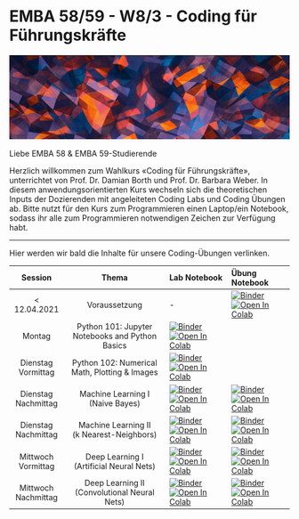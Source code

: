 # EMBA 58/59 - W8/3 - Coding für Führungskräfte 

![Course Banner](banner.png)


Liebe EMBA 58 & EMBA 59-Studierende

Herzlich willkommen zum Wahlkurs «Coding für Führungskräfte», unterrichtet von Prof. Dr. Damian Borth und Prof. Dr. Barbara Weber. In diesem anwendungsorientierten Kurs wechseln sich die theoretischen Inputs der Dozierenden mit angeleiteten Coding Labs und Coding Übungen ab. Bitte nutzt für den Kurs zum Programmieren einen Laptop/ein Notebook, sodass ihr alle zum Programmieren notwendigen Zeichen zur Verfügung habt.

---

Hier werden wir bald die Inhalte für unsere Coding-Übungen verlinken.



| Session                 |  Thema                            |  Lab Notebook                       | Übung Notebook |
|:-----------------------:|:---------------------------------:|:-------------------------------|:-------|
|  < 12.04.2021 | Voraussetzung | - | [![Binder](https://mybinder.org/badge_logo.svg)](https://mybinder.org/v2/gh/HSG-AIML/LabAI-Coding/main?filepath=resources%2Flab_00%2FTest.ipynb)  [![Open In Colab](https://colab.research.google.com/assets/colab-badge.svg)](https://colab.research.google.com/github/HSG-AIML/LabAI-Coding/blob/main/resources/lab_00/Test.ipynb)|
| Montag                  |  Python 101: Jupyter Notebooks and Python Basics               |   [![Binder](https://mybinder.org/badge_logo.svg)](https://mybinder.org/v2/gh/HSG-AIML/LabAI-Coding/main?filepath=resources%2Flab_01%2Flab_01.ipynb)  [![Open In Colab](https://colab.research.google.com/assets/colab-badge.svg)](https://colab.research.google.com/github/HSG-AIML/LabAI-Coding/blob/main/resources/lab_01/lab_01.ipynb)                              |         |
| Dienstag<br/>Vormittag      |  Python 102: Numerical Math, Plotting & Images   | [![Binder](https://mybinder.org/badge_logo.svg)](https://mybinder.org/v2/gh/HSG-AIML/LabAI-Coding/main?filepath=resources%2Flab_02%2Flab_02.ipynb) [![Open In Colab](https://colab.research.google.com/assets/colab-badge.svg)](https://colab.research.google.com/github/HSG-AIML/LabAI-Coding/blob/main/resources/lab_02/lab_02.ipynb)                                |         |
| Dienstag<br/>Nachmittag     |  Machine Learning I<br/>(Naive Bayes)               | [![Binder](https://mybinder.org/badge_logo.svg)](https://mybinder.org/v2/gh/HSG-AIML/LabAI-Coding/main?filepath=resources%2Flab_03%2Flab_03a.ipynb)  [![Open In Colab](https://colab.research.google.com/assets/colab-badge.svg)](https://colab.research.google.com/github/HSG-AIML/LabAI-Coding/blob/main/resources/lab_03/lab_03a.ipynb)  | [![Binder](https://mybinder.org/badge_logo.svg)](https://mybinder.org/v2/gh/HSG-AIML/LabAI-Coding/main?filepath=resources%2Flab_03%2Flab_03a_exercise.ipynb)  [![Open In Colab](https://colab.research.google.com/assets/colab-badge.svg)](https://colab.research.google.com/github/HSG-AIML/LabAI-Coding/blob/main/resources/lab_03/lab_03a_exercise.ipynb)         |
| Dienstag<br/>Nachmittag     |  Machine Learning II<br/>(k Nearest-Neighbors)               | [![Binder](https://mybinder.org/badge_logo.svg)](https://mybinder.org/v2/gh/HSG-AIML/LabAI-Coding/main?filepath=resources%2Flab_03%2Flab_03b.ipynb)</br>[![Open In Colab](https://colab.research.google.com/assets/colab-badge.svg)](https://colab.research.google.com/github/HSG-AIML/LabAI-Coding/blob/main/resources/lab_03/lab_03b.ipynb)  | [![Binder](https://mybinder.org/badge_logo.svg)](https://mybinder.org/v2/gh/HSG-AIML/LabAI-Coding/main?filepath=resources%2Flab_03%2Flab_03b_exercise.ipynb)</br>[![Open In Colab](https://colab.research.google.com/assets/colab-badge.svg)](https://colab.research.google.com/github/HSG-AIML/LabAI-Coding/blob/main/resources/lab_03/lab_03b_exercise.ipynb)         |
| Mittwoch<br/>Vormittag      |  Deep Learning I<br/>(Artificial Neural Nets)     | [![Binder](https://mybinder.org/badge_logo.svg)](https://mybinder.org/v2/gh/HSG-AIML/LabAI-Coding/main?filepath=resources%2Flab_04%2Flab_04.ipynb)</br>[![Open In Colab](https://colab.research.google.com/assets/colab-badge.svg)](https://colab.research.google.com/github/HSG-AIML/LabAI-Coding/blob/main/resources/lab_04/colab_04.ipynb) | [![Binder](https://mybinder.org/badge_logo.svg)](https://mybinder.org/v2/gh/HSG-AIML/LabAI-Coding/main?filepath=resources%2Flab_04%2Flab_04_exercise.ipynb)</br>[![Open In Colab](https://colab.research.google.com/assets/colab-badge.svg)](https://colab.research.google.com/github/HSG-AIML/LabAI-Coding/blob/main/resources/lab_04/colab_04_exercise.ipynb)      |
| Mittwoch<br/>Nachmittag     |  Deep Learning II<br/>(Convolutional Neural Nets) | [![Binder](https://mybinder.org/badge_logo.svg)](https://mybinder.org/v2/gh/HSG-AIML/LabAI-Coding/main?filepath=resources%2Flab_05%2Flab_05.ipynb)</br>[![Open In Colab](https://colab.research.google.com/assets/colab-badge.svg)](https://colab.research.google.com/github/HSG-AIML/LabAI-Coding/blob/main/resources/lab_05/colab_05.ipynb) | [![Binder](https://mybinder.org/badge_logo.svg)](https://mybinder.org/v2/gh/HSG-AIML/LabAI-Coding/main?filepath=resources%2Flab_05%2Flab_05_exercises.ipynb)</br>[![Open In Colab](https://colab.research.google.com/assets/colab-badge.svg)](https://colab.research.google.com/github/HSG-AIML/LabAI-Coding/blob/main/resources/lab_05/colab_05_exercises.ipynb)        |
